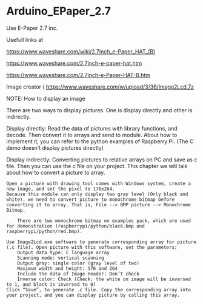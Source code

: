 # Arduino_EPaper_2.7
Use E-Paper 2.7 inc. 

Usefull links at 

https://www.waveshare.com/wiki/2.7inch_e-Paper_HAT_(B)   

https://www.waveshare.com/2.7inch-e-paper-hat.htm

https://www.waveshare.com/2.7inch-e-Paper-HAT-B.htm


Image creator  (
https://www.waveshare.com/w/upload/3/36/Image2Lcd.7z

NOTE:
How to display an image

There are two ways to display pictures. One is display directly and other is indirectly.

Display directly: Read the data of pictures with library functions, and decode. Then convert it to arrays and send to module. About how to implement it, you can refer to the python examples of Raspberry Pi. (The C demo doesn’t display pictures directly)

Display indirectly: Converting pictures to relative arrays on PC and save as c file. Then you can use the c file on your project. This chapter we will talk about how to convert a picture to array.

    Open a picture with drawing tool comes with Windows system, create a new image, and set the pixel to 176x264.
    Because this module can only display two gray level (Only black and white), we need to convert picture to monochrome bitmap before converting it to array. That is, File --> BMP picture --> Monochrome Bitmap.

        There are two monochrome bitmap on examples pack, which are used for demonstration (raspberrypi/python/black.bmp and raspberrypi/python/red.bmp). 

    Use Image2Lcd.exe software to generate corresponding array for picture (.c file). Open picture with this software, set the parameters:
        Output data type: C language array
        Scanning mode: vertical scanning
        Output gray: single color (gray level of two)
        Maximum width and height: 176 and 264
        Include the data of Image Header: Don’t check
        Inverse color: Check (Check: the white on image will be inversed to 1, and black is inversed to 0)
    Click “Save”, to generate .c file. Copy the corresponding array into your project, and you can display picture by calling this array.


